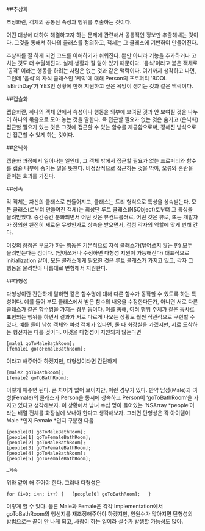 ##추상화

추상화란, 객체의 공통된 속성과 행위를 추출하는 것이다. 

어떤 대상에 대하여 해결하고자 하는 문제에 관련해서 공통적인 정보만 추출해내는 것이다. 그것을 통해서 하나의 클래스를 정의하고, 객체는 그 클래스에 기반하여 만들어진다.

추상화를 잘 하게 되면 코드를 이해하기가 쉬워진다. 뿐만 아니라 기능을 추가하거나 고치는 것도 더 수월해진다. 실제 생활과 잘 닮아 있기 때문이다. '음식'이라고 붙은 객체로 '공격' 이라는 행동을 하려는 사람은 없는 것과 같은 맥락이다. 여기까지 생각하고 나면, 그런데 '음식'의 자식 클래스인 '케익'에 대해 Person의 프로퍼티 'BOOL isBirthDay'가 YES인 상황에 한해 지원하고 싶은 욕망이 생기는 것과 같은 맥락이다.

##캡슐화

캡슐화란, 하나의 객체 안에서 속성이나 행동을 외부에 보여질 것과 안 보여질 것을 나누어 하나의 묶음으로 모아 놓는 것을 말한다. 즉 접근할 필요가 없는 것은 숨기고 (은닉화) 접근할 필요가 있는 것은 그것에 접근할 수 있는 함수를 제공함으로써, 정해진 방식으로만 접근할 수 있게 하는 것이다.


##은닉화

캡슐화 과정에서 일어나는 일인데, 그 객체 밖에서 접근할 필요가 없는 프로퍼티와 함수를 캡슐 내부에 숨기는 일을 뜻한다. 비정상적으로 접근하는 것을 막아, 오류와 혼란을 줄이는 효과를 가진다.


##상속

각 객체는 자신의 클래스로 만들어지고, 클래스는 트리 형식으로 특성을 상속받는다. 모든 클래스(로부터 만들어진 객체)는 최상단 루트 클래스(NSObject)로부터 그 특성을 물려받았다. 중간중간 분화되면서 어떤 것은 뷰컨트롤러로, 어떤 것은 뷰로, 또는 개발자가 정의한 완전히 새로운 무엇인가로 상속을 받으면서, 점점 각자의 역할에 맞게 변해 간다.

이것의 장점은 부모가 하는 행동은 기본적으로 자식 클래스가(덮어쓰지 않는 한) 모두 물려받는다는 점이다. (덮어쓰거나 수정하면 다형성 지원이 가능해진다) 대표적으로 initialization 같이, 모든 클래스에게 필요한 것은 루트 클래스가 가지고 있고, 각자 그 행동을 물려받아 나름대로 변형해서 지원한다.


##다형성

다형성이란 간단하게 말하면 같은 함수명에 대해 다른 함수가 동작할 수 있도록 하는 특성이다.
예를 들어 부모 클래스에서 받은 함수의 내용을 수정한다든가, 아니면 서로 다른 클래스가 같은 함수명을 가지는 경우 등이다. 이를 통해, 여러 행위 주체가 같은 동사로 표현되는 행위를 하면서 결과가 서로 다르게 나오는 상황도 훨씬 직관적으로 구현할 수 있다. 예를 들어 남성 객체와 여성 객체가 있다면, 둘 다 화장실을 가겠지만, 서로 도착하는 행선지는 다를 것이다. 이것을 다형성이 지원되지 않는다면

```
[male1 goToMaleBathRoom];
[female1 goToFemaleBathRoom]; 
```

이라고 해주어야 하겠지만, 다형성이라면 간단하게

```
[male2 goToBathRoom];
[female2 goToBathRoom];
```

이렇게 해주면 된다. 큰 차이가 없어 보이지만, 이런 경우가 있다.
만약 남성(Male)과 여성(Female)의 클래스가 Person을 동시에 상속하고 Person이 ‘goToBathRoom’을 가지고 있다고 생각해보자. 이 상황에서 남녀 수십 명이 들어있는 ‘NSArray *people’이라는 배열 전체를 화장실에 보내야 한다고 생각해보자. 그러면 단형성은 각 아이템이 Male *인지 Female *인지 구분한 다음

```
[people[0] goToMaleBathRoom];
[people[1] goToFemaleBathRoom];
[people[2] goToMaleBathRoom];
[people[3] goToFemaleBathRoom];
[people[4] goToMaleBathRoom];
[people[5] goToFemaleBathRoom];

…계속
```

위와 같이 해 주어야 한다. 그러나 다형성은

```
for (i=0; i<n; i++) {	[people[0] goToBathRoom];	}
```

이렇게 할 수 있다. 물론 Male과 Female은 각각 Implementation에서 goToBathRoom의 행선지를 재조정해주어야 하겠지만, 인원수가 많아지면 단형성의 방법으로는 끝이 안 나게 되고, 사람이 하는 일이라 실수가 발생할 가능성도 많아.